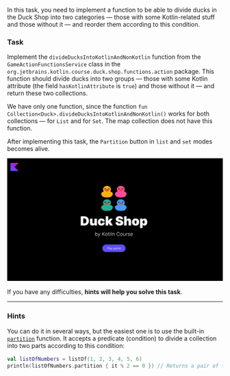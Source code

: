 In this task, you need to implement a function to be able to
divide ducks in the Duck Shop into two categories — those with some Kotlin-related stuff and those without it — and reorder them according to this condition.

### Task

Implement the `divideDucksIntoKotlinAndNonKotlin` function from the `GameActionFunctionsService` class in
the `org.jetbrains.kotlin.course.duck.shop.functions.action` package.
This function should divide ducks into two groups — those with some Kotlin attribute (the field `hasKotlinAttribute` is `true`) and those without it — and return these two collections.

We have only one function, since the function `fun Collection<Duck>.divideDucksIntoKotlinAndNonKotlin()` works for both collections — for `List` and for `Set`.
The map collection does not have this function.

After implementing this task, the `Partition` button in `list` and `set` modes becomes alive.

<div class="hint" title="Push me to view the expected state of the application after completing this task">

![Current state](../../utils/src/main/resources/images/duck/shop/states/state_7.gif)

</div>

If you have any difficulties, **hints will help you solve this task**.

----

### Hints

<div class="hint" title="Push me to learn how to divide a collection by condition">

You can do it in several ways, but the easiest one is to use the built-in [`partition`](https://kotlinlang.org/api/latest/jvm/stdlib/kotlin.collections/partition.html) function.
It accepts a predicate (condition) to divide a collection into two parts according to this condition:

```kotlin
val listOfNumbers = listOf(1, 2, 3, 4, 5, 6)
println(listOfNumbers.partition { it % 2 == 0 }) // Returns a pair of two lists: [2, 4, 6], [1, 3, 5]
```
</div>
